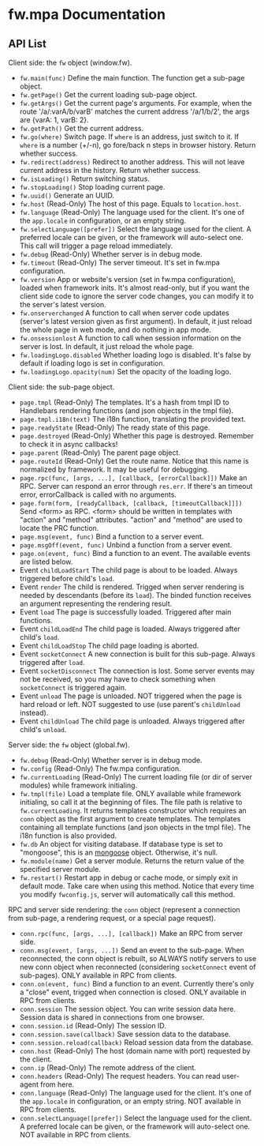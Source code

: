 # fw.mpa Documentation #

## API List ##

Client side: the `fw` object (window.fw).

* `fw.main(func)` Define the main function. The function get a sub-page object.
* `fw.getPage()` Get the current loading sub-page object.
* `fw.getArgs()` Get the current page's arguments. For example, when the route '/a/:varA/b/varB' matches the current address '/a/1/b/2', the args are {varA: 1, varB: 2}.
* `fw.getPath()` Get the current address.
* `fw.go(where)` Switch page. If `where` is an address, just switch to it. If `where` is a number (+/-n), go fore/back n steps in browser history. Return whether success.
* `fw.redirect(address)` Redirect to another address. This will not leave current address in the history. Return whether success.
* `fw.isLoading()` Return switching status.
* `fw.stopLoading()` Stop loading current page.
* `fw.uuid()` Generate an UUID.
* `fw.host` (Read-Only) The host of this page. Equals to `location.host`.
* `fw.language` (Read-Only) The language used for the client. It's one of the `app.locale` in configuration, or an empty string.
* `fw.selectLanguage([prefer])` Select the language used for the client. A preferred locale can be given, or the framework will auto-select one. This call will trigger a page reload immediately.
* `fw.debug` (Read-Only) Whether server is in debug mode.
* `fw.timeout` (Read-Only) The server timeout. It's set in fw.mpa configuration.
* `fw.version` App or website's version (set in fw.mpa configuration), loaded when framework inits. It's almost read-only, but if you want the client side code to ignore the server code changes, you can modify it to the server's latest version.
* `fw.onserverchanged` A function to call when server code updates (server's latest version given as first argument). In default, it just reload the whole page in web mode, and do nothing in app mode.
* `fw.onsessionlost` A function to call when session information on the server is lost. In default, it just reload the whole page.
* `fw.loadingLogo.disabled` Whether loading logo is disabled. It's false by default if loading logo is set in configuration.
* `fw.loadingLogo.opacity(num)` Set the opacity of the loading logo.

Client side: the sub-page object.

* `page.tmpl` (Read-Only) The templates. It's a hash from tmpl ID to Handlebars rendering functions (and json objects in the tmpl file).
* `page.tmpl.i18n(text)` The i18n function, translating the provided text.
* `page.readyState` (Read-Only) The ready state of this page.
* `page.destroyed` (Read-Only) Whether this page is destroyed. Remember to check it in async callbacks!
* `page.parent` (Read-Only) The parent page object.
* `page.routeId` (Read-Only) Get the route name. Notice that this name is normalized by framework. It may be useful for debugging.
* `page.rpc(func, [args, ...], [callback, [errorCallback]])` Make an RPC. Server can respond an error through `res.err`. If there's an timeout error, errorCallback is called with no arguments.
* `page.form(form, [readyCallback, [callback, [timeoutCallback]]])` Send &lt;form&gt; as RPC. &lt;form&gt; should be written in templates with "action" and "method" attributes. "action" and "method" are used to locate the PRC function.
* `page.msg(event, func)` Bind a function to a server event.
* `page.msgOff(event, func)` Unbind a function from a server event.
* `page.on(event, func)` Bind a function to an event. The available events are listed below.
* Event `childLoadStart` The child page is about to be loaded. Always triggered before child's `load`.
* Event `render` The child is rendered. Trigged when server rendering is needed by descendants (before its `load`). The binded function receives an argument representing the rendering result.
* Event `load` The page is successfully loaded. Triggered after main functions.
* Event `childLoadEnd` The child page is loaded. Always triggered after child's `load`.
* Event `childLoadStop` The child page loading is aborted.
* Event `socketConnect` A new connection is built for this sub-page. Always triggered after `load`.
* Event `socketDisconnect` The connection is lost. Some server events may not be received, so you may have to check something when `socketConnect` is triggered again.
* Event `unload` The page is unloaded. NOT triggered when the page is hard reload or left. NOT suggested to use (use parent's `childUnload` instead).
* Event `childUnload` The child page is unloaded. Always triggered after child's `unload`.

Server side: the `fw` object (global.fw).

* `fw.debug` (Read-Only) Whether server is in debug mode.
* `fw.config` (Read-Only) The fw.mpa configuration.
* `fw.currentLoading` (Read-Only) The current loading file (or dir of server modules) while framework initialing.
* `fw.tmpl(file)` Load a template file. ONLY available while framework initialing, so call it at the beginning of files. The file path is relative to `fw.currentLoading`. It returns templates constructor which requires an `conn` object as the first argument to create templates. The templates containing all template functions (and json objects in the tmpl file). The i18n function is also provided.
* `fw.db` An object for visiting database. If database type is set to "mongoose", this is an [mongoose](http://mongoosejs.com/) object. Otherwise, it's null.
* `fw.module(name)` Get a server module. Returns the return value of the specified server module.
* `fw.restart()` Restart app in debug or cache mode, or simply exit in default mode. Take care when using this method. Notice that every time you modify `fwconfig.js`, server will automatically call this method.

RPC and server side rendering: the `conn` object (represent a connection from sub-page, a rendering request, or a special page request).

* `conn.rpc(func, [args, ...], [callback])` Make an RPC from server side.
* `conn.msg(event, [args, ...])` Send an event to the sub-page. When reconnected, the conn object is rebuilt, so ALWAYS notify servers to use new conn object when reconnected (considering `socketConnect` event of sub-pages). ONLY available in RPC from clients.
* `conn.on(event, func)` Bind a function to an event. Currently there's only a "close" event, trigged when connection is closed. ONLY available in RPC from clients.
* `conn.session` The session object. You can write session data here. Session data is shared in connections from one browser.
* `conn.session.id` (Read-Only) The session ID.
* `conn.session.save(callback)` Save session data to the database.
* `conn.session.reload(callback)` Reload session data from the database.
* `conn.host` (Read-Only) The host (domain name with port) requested by the client.
* `conn.ip` (Read-Only) The remote address of the client.
* `conn.headers` (Read-Only) The request headers. You can read user-agent from here.
* `conn.language` (Read-Only) The language used for the client. It's one of the `app.locale` in configuration, or an empty string. NOT available in RPC from clients.
* `conn.selectLanguage([prefer])` Select the language used for the client. A preferred locale can be given, or the framework will auto-select one. NOT available in RPC from clients.
